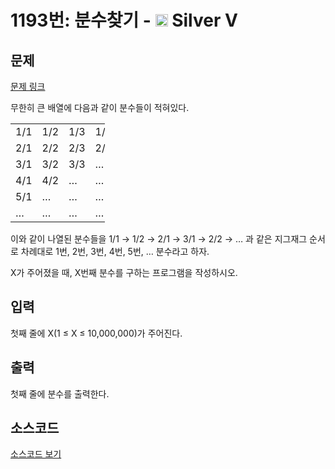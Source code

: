 # 1193번: 분수찾기 - <img src="https://static.solved.ac/tier_small/6.svg" style="height:20px" /> Silver V

<!-- performance -->

<!-- 문제 제출 후 깃허브에 푸시를 했을 때 제출한 코드의 성능이 입력될 공간입니다.-->

<!-- end -->

## 문제

[문제 링크](https://boj.kr/1193)


<p>무한히 큰 배열에 다음과 같이 분수들이&nbsp;적혀있다.</p>

<table class="table table-bordered" style="width:30%">
<tbody>
<tr>
<td style="width:5%">1/1</td>
<td style="width:5%">1/2</td>
<td style="width:5%">1/3</td>
<td style="width:5%">1/4</td>
<td style="width:5%">1/5</td>
<td style="width:5%">…</td>
</tr>
<tr>
<td>2/1</td>
<td>2/2</td>
<td>2/3</td>
<td>2/4</td>
<td>…</td>
<td>…</td>
</tr>
<tr>
<td>3/1</td>
<td>3/2</td>
<td>3/3</td>
<td>…</td>
<td>…</td>
<td>…</td>
</tr>
<tr>
<td>4/1</td>
<td>4/2</td>
<td>…</td>
<td>…</td>
<td>…</td>
<td>…</td>
</tr>
<tr>
<td>5/1</td>
<td>…</td>
<td>…</td>
<td>…</td>
<td>…</td>
<td>…</td>
</tr>
<tr>
<td>…</td>
<td>…</td>
<td>…</td>
<td>…</td>
<td>…</td>
<td>…</td>
</tr>
</tbody>
</table>

<p>이와 같이 나열된 분수들을 1/1 → 1/2 → 2/1 → 3/1 →&nbsp;2/2 → … 과 같은 지그재그 순서로 차례대로 1번, 2번, 3번, 4번, 5번, … 분수라고 하자.</p>

<p>X가 주어졌을 때, X번째 분수를 구하는 프로그램을 작성하시오.</p>



## 입력


<p>첫째 줄에 X(1 ≤ X ≤ 10,000,000)가 주어진다.</p>



## 출력


<p>첫째 줄에 분수를 출력한다.</p>



## 소스코드

[소스코드 보기](Main.java)
